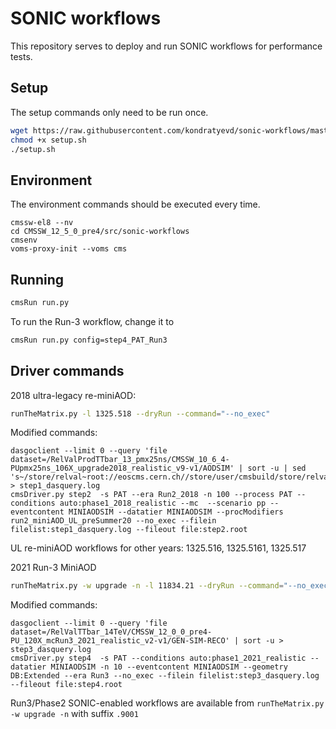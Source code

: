 # SONIC workflows

This repository serves to deploy and run SONIC workflows for performance tests.

## Setup
The setup commands only need to be run once.
```bash
wget https://raw.githubusercontent.com/kondratyevd/sonic-workflows/master/setup.sh
chmod +x setup.sh
./setup.sh
```

## Environment
The environment commands should be executed every time.
```
cmssw-el8 --nv
cd CMSSW_12_5_0_pre4/src/sonic-workflows
cmsenv
voms-proxy-init --voms cms
```

## Running
```bash
cmsRun run.py
```

To run the Run-3 workflow, change it to 
```bash
cmsRun run.py config=step4_PAT_Run3
```

## Driver commands

2018 ultra-legacy re-miniAOD:
```bash
runTheMatrix.py -l 1325.518 --dryRun --command="--no_exec"
```

Modified commands:
```
dasgoclient --limit 0 --query 'file dataset=/RelValProdTTbar_13_pmx25ns/CMSSW_10_6_4-PUpmx25ns_106X_upgrade2018_realistic_v9-v1/AODSIM' | sort -u | sed 's~/store/relval~root://eoscms.cern.ch//store/user/cmsbuild/store/relval~g' > step1_dasquery.log
cmsDriver.py step2  -s PAT --era Run2_2018 -n 100 --process PAT --conditions auto:phase1_2018_realistic --mc  --scenario pp --eventcontent MINIAODSIM --datatier MINIAODSIM --procModifiers run2_miniAOD_UL_preSummer20 --no_exec --filein filelist:step1_dasquery.log --fileout file:step2.root
```

UL re-miniAOD workflows for other years: 1325.516, 1325.5161, 1325.517

2021 Run-3 MiniAOD
```bash
runTheMatrix.py -w upgrade -n -l 11834.21 --dryRun --command="--no_exec"
```

Modified commands:
```
dasgoclient --limit 0 --query 'file dataset=/RelValTTbar_14TeV/CMSSW_12_0_0_pre4-PU_120X_mcRun3_2021_realistic_v2-v1/GEN-SIM-RECO' | sort -u > step3_dasquery.log
cmsDriver.py step4  -s PAT --conditions auto:phase1_2021_realistic --datatier MINIAODSIM -n 10 --eventcontent MINIAODSIM --geometry DB:Extended --era Run3 --no_exec --filein filelist:step3_dasquery.log  --fileout file:step4.root
```

Run3/Phase2 SONIC-enabled workflows are available from `runTheMatrix.py -w upgrade -n` with suffix `.9001`